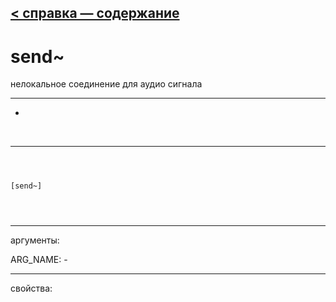[< справка — содержание](index.html)
---

# send~


нелокальное соединение для аудио сигнала

---

-
<br>


---


```



[send~]


            
```

---
аргументы:

ARG_NAME: -<br>

---
свойства:


